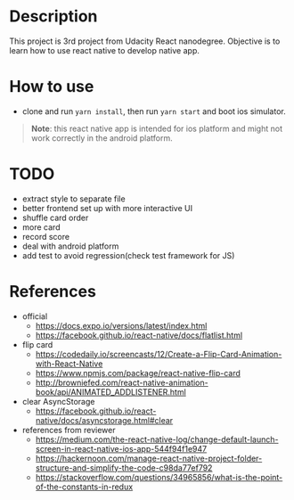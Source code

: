 # Description
This project is 3rd project from Udacity React nanodegree.
Objective is to learn how to use react native to develop native app.

# How to use
* clone and run `yarn install`, then run `yarn start` and boot ios simulator.
> **Note**: this react native app is intended for ios platform and might not work correctly in the android platform.

# TODO
+ extract style to separate file
+ better frontend set up with more interactive UI
+ shuffle card order
+ more card
+ record score
+ deal with android platform
+ add test to avoid regression(check test framework for JS)

# References
- official
  + https://docs.expo.io/versions/latest/index.html
  + https://facebook.github.io/react-native/docs/flatlist.html
- flip card
  + https://codedaily.io/screencasts/12/Create-a-Flip-Card-Animation-with-React-Native
  + https://www.npmjs.com/package/react-native-flip-card
  + http://browniefed.com/react-native-animation-book/api/ANIMATED_ADDLISTENER.html
- clear AsyncStorage
    + https://facebook.github.io/react-native/docs/asyncstorage.html#clear
- references from reviewer
  + https://medium.com/the-react-native-log/change-default-launch-screen-in-react-native-ios-app-544f94f1e947
  + https://hackernoon.com/manage-react-native-project-folder-structure-and-simplify-the-code-c98da77ef792
  + https://stackoverflow.com/questions/34965856/what-is-the-point-of-the-constants-in-redux